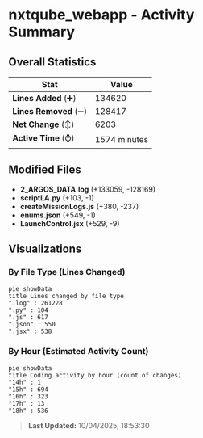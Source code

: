 # nxtqube_webapp - Activity Summary 

## Overall Statistics

| Stat                   | Value                                                             |
| ---------------------- | ----------------------------------------------------------------- |
| **Lines Added** (➕)   | 134620                                          |
| **Lines Removed** (➖) | 128417                                        |
| **Net Change** (↕)    | 6203                |
| **Active Time** (⌚)   | 1574 minutes |


## Modified Files
- **2_ARGOS_DATA.log** (+133059, -128169)
- **scriptLA.py** (+103, -1)
- **createMissionLogs.js** (+380, -237)
- **enums.json** (+549, -1)
- **LaunchControl.jsx** (+529, -9)

## Visualizations

### By File Type (Lines Changed)

```mermaid
pie showData
title Lines changed by file type
".log" : 261228
".py" : 104
".js" : 617
".json" : 550
".jsx" : 538
```

### By Hour (Estimated Activity Count)

```mermaid
pie showData
title Coding activity by hour (count of changes)
"14h" : 1
"15h" : 694
"16h" : 323
"17h" : 13
"18h" : 536
```


> **Last Updated:** 10/04/2025, 18:53:30